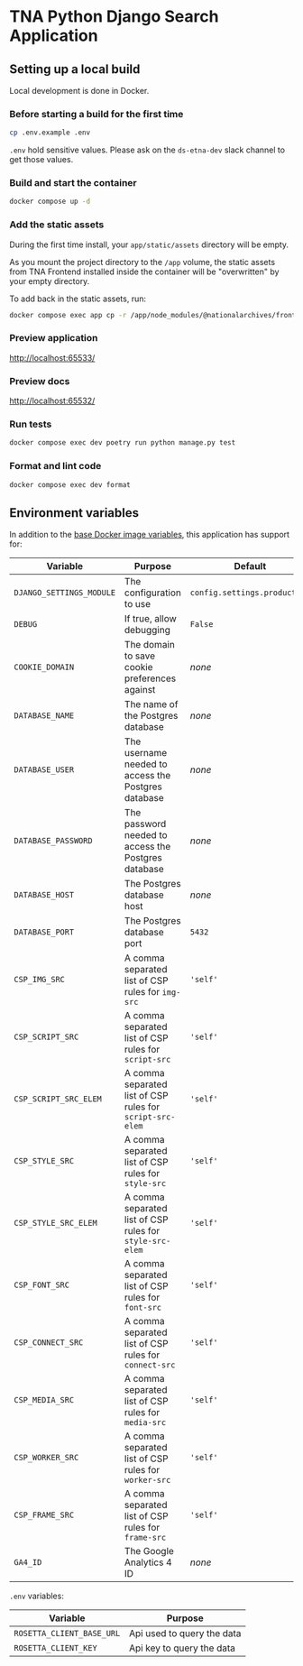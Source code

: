 # TNA Python Django Search Application

## Setting up a local build

Local development is done in Docker.

### Before starting a build for the first time

```sh
cp .env.example .env
```

`.env` hold sensitive values. Please ask on the `ds-etna-dev` slack channel to get those values.

### Build and start the container

```sh
docker compose up -d
```

### Add the static assets

During the first time install, your `app/static/assets` directory will be empty.

As you mount the project directory to the `/app` volume, the static assets from TNA Frontend installed inside the container will be "overwritten" by your empty directory.

To add back in the static assets, run:

```sh
docker compose exec app cp -r /app/node_modules/@nationalarchives/frontend/nationalarchives/assets /app/app/static
```

### Preview application

<http://localhost:65533/>

### Preview docs

<http://localhost:65532/>

### Run tests

```sh
docker compose exec dev poetry run python manage.py test
```

### Format and lint code

```sh
docker compose exec dev format
```

## Environment variables

In addition to the [base Docker image variables](https://github.com/nationalarchives/docker/blob/main/docker/tna-python-django/README.md#environment-variables), this application has support for:

| Variable                 | Purpose                                                   | Default                      |
| ------------------------ | --------------------------------------------------------- | ---------------------------- |
| `DJANGO_SETTINGS_MODULE` | The configuration to use                                  | `config.settings.production` |
| `DEBUG`                  | If true, allow debugging                                  | `False`                      |
| `COOKIE_DOMAIN`          | The domain to save cookie preferences against             | _none_                       |
| `DATABASE_NAME`          | The name of the Postgres database                         | _none_                       |
| `DATABASE_USER`          | The username needed to access the Postgres database       | _none_                       |
| `DATABASE_PASSWORD`      | The password needed to access the Postgres database       | _none_                       |
| `DATABASE_HOST`          | The Postgres database host                                | _none_                       |
| `DATABASE_PORT`          | The Postgres database port                                | `5432`                       |
| `CSP_IMG_SRC`            | A comma separated list of CSP rules for `img-src`         | `'self'`                     |
| `CSP_SCRIPT_SRC`         | A comma separated list of CSP rules for `script-src`      | `'self'`                     |
| `CSP_SCRIPT_SRC_ELEM`    | A comma separated list of CSP rules for `script-src-elem` | `'self'`                     |
| `CSP_STYLE_SRC`          | A comma separated list of CSP rules for `style-src`       | `'self'`                     |
| `CSP_STYLE_SRC_ELEM`     | A comma separated list of CSP rules for `style-src-elem`  | `'self'`                     |
| `CSP_FONT_SRC`           | A comma separated list of CSP rules for `font-src`        | `'self'`                     |
| `CSP_CONNECT_SRC`        | A comma separated list of CSP rules for `connect-src`     | `'self'`                     |
| `CSP_MEDIA_SRC`          | A comma separated list of CSP rules for `media-src`       | `'self'`                     |
| `CSP_WORKER_SRC`         | A comma separated list of CSP rules for `worker-src`      | `'self'`                     |
| `CSP_FRAME_SRC`          | A comma separated list of CSP rules for `frame-src`       | `'self'`                     |
| `GA4_ID`                 | The Google Analytics 4 ID                                 | _none_                       |

`.env` variables:

| Variable                  | Purpose                    |
| ------------------------- | -------------------------- |
| `ROSETTA_CLIENT_BASE_URL` | Api used to query the data |
| `ROSETTA_CLIENT_KEY`      | Api key to query the data  |
